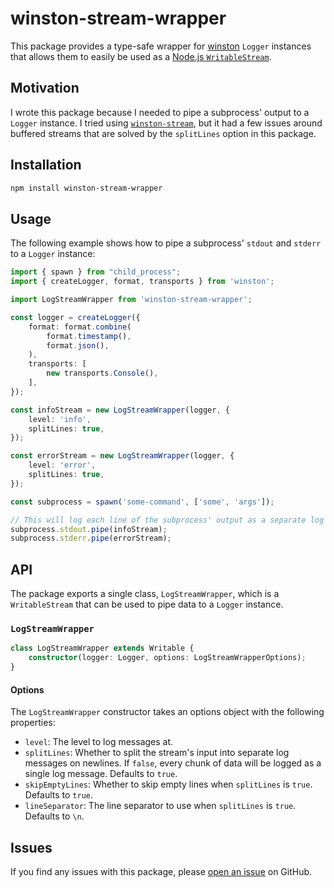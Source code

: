 # winston-stream-wrapper

This package provides a type-safe wrapper for [winston](https://github.com/winstonjs/winston) `Logger` instances that allows them to easily be used as a [Node.js `WritableStream`](https://nodejs.org/api/stream.html).

## Motivation

I wrote this package because I needed to pipe a subprocess' output to a `Logger` instance. I tried using [`winston-stream`](https://www.npmjs.com/package/winston-stream), but it had a few issues around buffered streams that are solved by the `splitLines` option in this package.

## Installation

```bash
npm install winston-stream-wrapper
```

## Usage

The following example shows how to pipe a subprocess' `stdout` and `stderr` to a `Logger` instance:

```ts
import { spawn } from "child_process";
import { createLogger, format, transports } from 'winston';

import LogStreamWrapper from 'winston-stream-wrapper';

const logger = createLogger({
    format: format.combine(
        format.timestamp(),
        format.json(),
    ),
    transports: [
        new transports.Console(),
    ],
});

const infoStream = new LogStreamWrapper(logger, {
    level: 'info',
    splitLines: true,
});

const errorStream = new LogStreamWrapper(logger, {
    level: 'error',
    splitLines: true,
});

const subprocess = spawn('some-command', ['some', 'args']);

// This will log each line of the subprocess' output as a separate log message.
subprocess.stdout.pipe(infoStream);
subprocess.stderr.pipe(errorStream);
```

## API

The package exports a single class, `LogStreamWrapper`, which is a `WritableStream` that can be used to pipe data to a `Logger` instance.

### `LogStreamWrapper`

```ts
class LogStreamWrapper extends Writable {
    constructor(logger: Logger, options: LogStreamWrapperOptions);
}
```

#### Options

The `LogStreamWrapper` constructor takes an options object with the following properties:

* `level`: The level to log messages at.
* `splitLines`: Whether to split the stream's input into separate log messages on newlines. If `false`, every chunk of data will be logged as a single log message. Defaults to `true`.
* `skipEmptyLines`: Whether to skip empty lines when `splitLines` is `true`. Defaults to `true`.
* `lineSeparator`: The line separator to use when `splitLines` is `true`. Defaults to `\n`.

## Issues

If you find any issues with this package, please [open an issue](https://github.com/sponja23/winston-stream-wrapper/issues) on GitHub.
